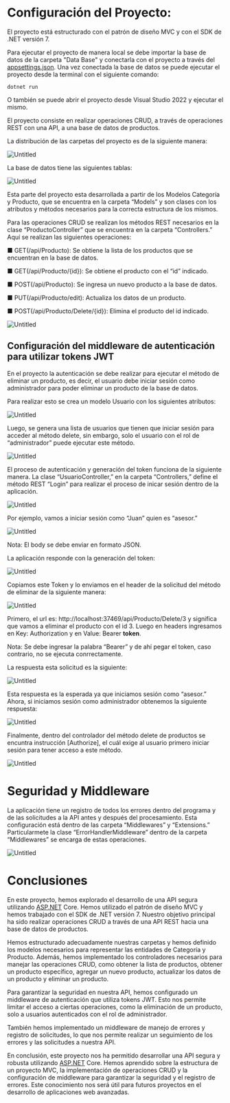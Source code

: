 # Configuración del Proyecto:

El proyecto está estructurado con el patrón de diseño MVC y con el SDK de .NET versión 7.

Para ejecutar el proyecto de manera local se debe importar la base de datos de la carpeta "Data Base" y conectarla con el proyecto a través del [appsettings.json](./WebAPI/appsettings.json). Una vez conectada la base de datos se puede ejecutar el proyecto desde la terminal con el siguiente comando:

`dotnet run`

O también se puede abrir el proyecto desde Visual Studio 2022 y ejecutar el mismo.

El proyecto consiste en realizar operaciones CRUD, a través de operaciones REST con una API, a una base de datos de productos.

La distribución de las carpetas del proyecto es de la siguiente manera:

![Untitled](./img/1.png)

La base de datos tiene las siguientes tablas:

![Untitled](./img/2.png)

Esta parte del proyecto esta desarrollada a partir de los Modelos Categoría y Producto, que se encuentra en la carpeta “Models” y son clases con los atributos y métodos necesarios para la correcta estructura de los mismos.

Para las operaciones CRUD se realizan los métodos REST necesarios en la clase “ProductoController” que se encuentra en la carpeta “Controllers.” Aquí se realizan las siguientes operaciones:

■ GET(/api/Producto): Se obtiene la lista de los productos que se encuentran en la base de datos.

■ GET(/api/Producto/{id}): Se obtiene el producto con el “id” indicado.

■ POST(/api/Producto): Se ingresa un nuevo producto a la base de datos.

■ PUT(/api/Producto/edit): Actualiza los datos de un producto.

■ POST(/api/Producto/Delete/{id}): Elimina el producto del id indicado.

![Untitled](./img/3.png)

## Configuración del middleware de autenticación para utilizar tokens JWT

En el proyecto la autenticación se debe realizar para ejecutar el método de eliminar un producto, es decir, el usuario debe iniciar sesión como administrador para poder eliminar un producto de la base de datos.

Para realizar esto se crea un modelo Usuario con los siguientes atributos:

![Untitled](./img/4.png)

Luego, se genera una lista de usuarios que tienen que iniciar sesión para acceder al método delete, sin embargo, solo el usuario con el rol de “administrador” puede ejecutar este método.

![Untitled](./img/5.png)

El proceso de autenticación y generación del token funciona de la siguiente manera. La clase “UsuarioController,” en la carpeta “Controllers,” define el método REST “Login” para realizar el proceso de inicar sesión dentro de la aplicación.

![Untitled](./img/6.png)

Por ejemplo, vamos a iniciar sesión como “Juan” quien es “asesor.”

![Untitled](./img/7.png)

Nota: El body se debe enviar en formato JSON.

La aplicación responde con la generación del token:

![Untitled](./img/8.png)

Copiamos este Token y lo enviamos en el header de la solicitud del método de eliminar de la siguiente manera:

![Untitled](./img/9.png)

Primero, el url es: http://localhost:37469/api/Producto/Delete/3 y significa que vamos a eliminar el producto con el id 3. Luego en headers ingresamos en Key: Authorization y en Value: Bearer **token**.

Nota: Se debe ingresar la palabra “Bearer” y de ahí pegar el token, caso contrario, no se ejecuta conrrectamente.

La respuesta esta solicitud es la siguiente:

![Untitled](./img/10.png)

Esta respuesta es la esperada ya que iniciamos sesión como “asesor.” Ahora, si iniciamos sesión como administrador obtenemos la siguiente respuesta:

![Untitled](./img/11.png)

Finalmente, dentro del controlador del método delete de productos se encuntra instrucción [Authorize], el cuál exige al usuario primero iniciar sesión para tener acceso a este método.

![Untitled](./img/12.png)

# Seguridad y Middleware

La aplicación tiene un registro de todos los errores dentro del programa y de las solicitudes a la API antes y después del procesamiento. Esta configuración está dentro de las carpeta “Middlewares” y “Extensions.” Particularmete la clase “ErrorHandlerMiddleware” dentro de la carpeta “Middlewares” se encarga de estas operaciones.

![Untitled](./img/13.png)

# Conclusiones

En este proyecto, hemos explorado el desarrollo de una API segura utilizando [ASP.NET](http://asp.net/) Core. Hemos utilizado el patrón de diseño MVC y hemos trabajado con el SDK de .NET versión 7. Nuestro objetivo principal ha sido realizar operaciones CRUD a través de una API REST hacia una base de datos de productos.

Hemos estructurado adecuadamente nuestras carpetas y hemos definido los modelos necesarios para representar las entidades de Categoría y Producto. Además, hemos implementado los controladores necesarios para manejar las operaciones CRUD, como obtener la lista de productos, obtener un producto específico, agregar un nuevo producto, actualizar los datos de un producto y eliminar un producto.

Para garantizar la seguridad en nuestra API, hemos configurado un middleware de autenticación que utiliza tokens JWT. Esto nos permite limitar el acceso a ciertas operaciones, como la eliminación de un producto, solo a usuarios autenticados con el rol de administrador.

También hemos implementado un middleware de manejo de errores y registro de solicitudes, lo que nos permite realizar un seguimiento de los errores y las solicitudes a nuestra API.

En conclusión, este proyecto nos ha permitido desarrollar una API segura y robusta utilizando [ASP.NET](http://asp.net/) Core. Hemos aprendido sobre la estructura de un proyecto MVC, la implementación de operaciones CRUD y la configuración de middleware para garantizar la seguridad y el registro de errores. Este conocimiento nos será útil para futuros proyectos en el desarrollo de aplicaciones web avanzadas.
